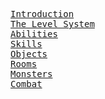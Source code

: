 <div class="mw-parser-output"><pre><a href="./Manual:Game-Mechanics-Introduction" title="Manual:Game Mechanics/Introduction">Introduction</a>
<a href="./Manual:Game-Mechanics-Levels" title="Manual:Game Mechanics/Levels">The Level System</a>
<a href="./Manual:Game-Mechanics-Abilities" title="Manual:Game Mechanics/Abilities">Abilities</a>
<a href="./Manual:Game-Mechanics-Skills" title="Manual:Game Mechanics/Skills">Skills</a>
<a href="./Manual:Game-Mechanics-Objects" title="Manual:Game Mechanics/Objects">Objects</a>
<a href="./Manual:Game-Mechanics-Rooms" title="Manual:Game Mechanics/Rooms">Rooms</a>
<a href="./Manual:Game-Mechanics-Monsters" title="Manual:Game Mechanics/Monsters">Monsters</a>
<a href="./Manual:Game-Mechanics-Combat" title="Manual:Game Mechanics/Combat">Combat</a>
</pre></div>